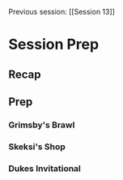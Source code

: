 Previous session: [[Session 13]]

# Session Prep

## Recap

## Prep

### Grimsby's Brawl

### Skeksi's Shop

### Dukes Invitational 